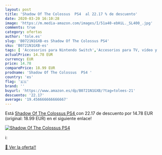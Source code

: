 ```yaml
---
layout: post
title: 'Shadow Of The Colossus  PS4  al 22.17 % de descuento'
date: 2020-03-20 16:10:28
image: 'https://m.media-amazon.com/images/I/51a40-ebHiL._SL400_.jpg'
comments: true
category: ofertas
author: 'tole.es'
slug: 'B0721N1GXB-es Shadow Of The Colossus PS4'
sku: 'B0721N1GXB-es'
tags: [ 'Accesorios para Nintendo Switch','Accesorios para TV, vídeo y home cinema','Almacenamiento de datos','Almacenamiento de datos externo','Conversores de vídeo','Electrónica','Hardware y juegos para Nintendo Switch','Informática','Memoria para Nintendo Switch','TV, vídeo y home cinema','Tarjetas de memoria','Tarjetas microSD','Videojuegos','ps4', ]
actualPrice: 14.78 EUR
currency: EUR
price: 14.78
comparePrice: 18.99 EUR
prodname: 'Shadow Of The Colossus  PS4 '
country: 'es'
flag: '🇪🇸'
brand: ''
buyurl: 'https://www.amazon.es/dp/B0721N1GXB/?tag=tolees-21'
descuento: '22.17'
average: '19.456666666666667'
---
```


Está [Shadow Of The Colossus  PS4 ](https://www.amazon.es/dp/B0721N1GXB/?tag=tolees-21) con 22.17 de descuento por 14.78 EUR (original: 18.99 EUR) en el siguiente enlace!

[![Shadow Of The Colossus  PS4 ](https://m.media-amazon.com/images/I/51a40-ebHiL._SL400_.jpg)](https://www.amazon.es/dp/B0721N1GXB/?tag=tolees-21)

ℹ️:


[🛒 Ver la oferta!!](https://www.amazon.es/dp/B0721N1GXB/?tag=tolees-21)
